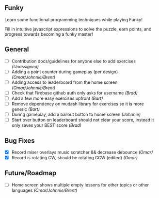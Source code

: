 Funky
---
Learn some functional programming techniques while playing Funky!

Fill in intuitive javascript expressions to solve the puzzle, earn points, and progress towards becoming a funky master!

## General
- [ ] Contribution docs/guidelines for anyone else to add exercises *(Unassigned)*
- [ ] Adding a point counter during gameplay (per design) *(Omar/Johnnie/Brent)*
- [ ] Adding access to leaderboard from the home screen *(Omar/Johnnie/Brent)*
- [ ] Check that Firebase github auth only asks for username *(Brad)*
- [ ] Add a few more easy exercises upfront *(Bart)*
- [ ] Remove dependency on mudash library for exercises so it is more generic *(Bart)*
- [ ] During gameplay, add a bailout button to home screen *(Johnnie)*
- [ ] Start over button on leaderboard should not clear your score, instead it only saves your BEST score *(Brad)*

## Bug Fixes
- [x] Record mixer overlays music scratcher && decrease debounce *(Omar)*
- [x] Record is rotating CW, should be rotating CCW (edited) *(Omar)*

## Future/Roadmap
- [ ] Home screen shows multiple empty lessons for other topics or other languages *(Omar/Johnnie/Brent)*
